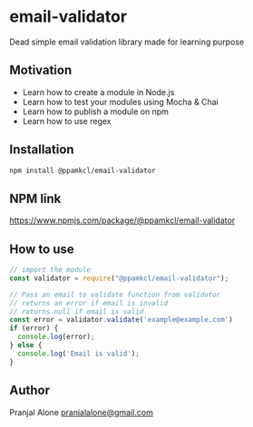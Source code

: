 # email-validator

Dead simple email validation library made for learning purpose

## Motivation

- Learn how to create a module in Node.js
- Learn how to test your modules using Mocha & Chai
- Learn how to publish a module on npm
- Learn how to use regex

## Installation

```bash
npm install @ppamkcl/email-validator
```

## NPM link

https://www.npmjs.com/package/@ppamkcl/email-validator

## How to use

```js
// import the module
const validator = require("@ppamkcl/email-validator");

// Pass an email to validate function from validator
// returns an error if email is invalid
// returns null if email is valid
const error = validator.validate('example@example.com')
if (error) {
  console.log(error);
} else {
  console.log('Email is valid');
}
```
## Author

Pranjal Alone <pranjalalone@gmail.com>
